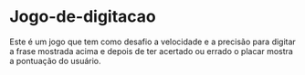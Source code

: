 # Jogo-de-digitacao
Este é um jogo que tem como desafio a velocidade e a precisão para digitar a frase mostrada acima e depois de ter acertado ou errado o placar mostra a pontuação
do usuário.

